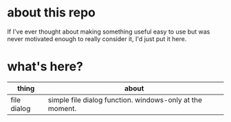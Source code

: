 # about this repo

If I've ever thought about making something useful easy to use but was never motivated enough to really consider it, I'd just put it here.

# what's here?
| thing | about |
| - | - |
| file dialog | simple file dialog function. windows-only at the moment. |